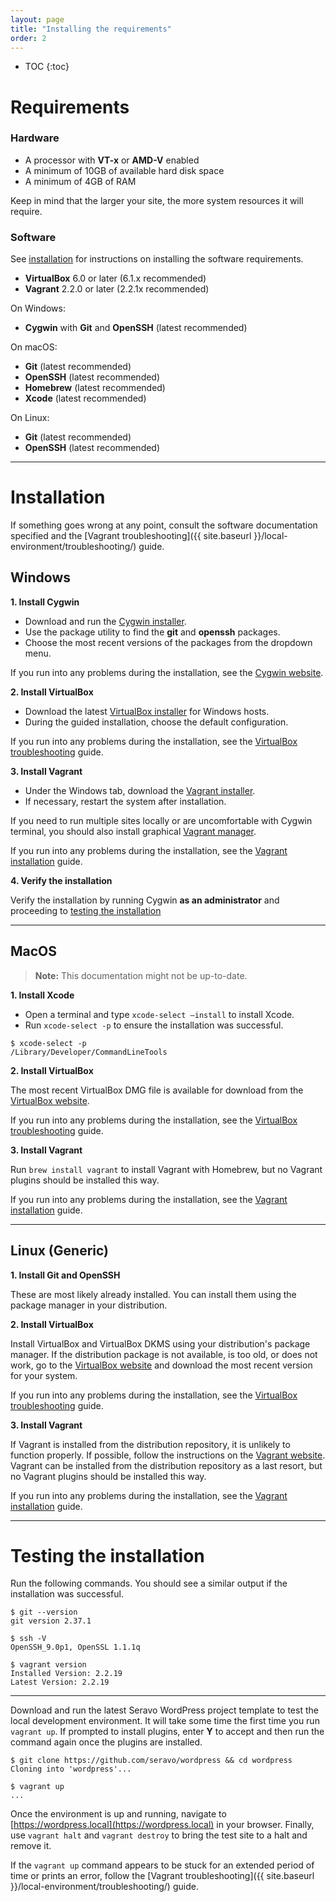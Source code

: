 ```yaml
---
layout: page
title: "Installing the requirements"
order: 2
---
```


* TOC
{:toc}

<div class="command-list-content" markdown="1">

# Requirements

### Hardware

* A processor with **VT-x** or **AMD-V** enabled 
* A minimum of 10GB of available hard disk space
* A minimum of 4GB of RAM

Keep in mind that the larger your site, the more system resources it will require.

### Software

See [installation](#installation) for instructions on installing the software requirements.

- **VirtualBox** 6.0 or later (6.1.x recommended)
- **Vagrant** 2.2.0 or later (2.2.1x recommended)

On Windows:
- **Cygwin** with **Git** and **OpenSSH** (latest recommended)

On macOS:
- **Git** (latest recommended)
- **OpenSSH** (latest recommended)
- **Homebrew** (latest recommended)
- **Xcode** (latest recommended)

On Linux:
- **Git** (latest recommended)
- **OpenSSH** (latest recommended)

---

# Installation

If something goes wrong at any point, consult the software documentation
specified and the [Vagrant troubleshooting]({{ site.baseurl }}/local-environment/troubleshooting/) guide.

## Windows

**1. Install Cygwin**

- Download and run the [Cygwin installer](https://www.cygwin.com/install.html).
- Use the package utility to find the **git** and **openssh** packages.
- Choose the most recent versions of the packages from the dropdown menu.

If you run into any problems during the installation,
see the [Cygwin website](https://www.cygwin.com/install.html).

**2. Install VirtualBox**

- Download the latest [VirtualBox installer](https://www.virtualbox.org/wiki/Downloads) for Windows hosts.
- During the guided installation, choose the default configuration.

If you run into any problems during the installation,
see the [VirtualBox troubleshooting](https://www.virtualbox.org/manual/ch12.html) guide.

**3. Install Vagrant**

- Under the Windows tab, download the [Vagrant installer](https://www.vagrantup.com/downloads).
- If necessary, restart the system after installation.

If you need to run multiple sites locally or are uncomfortable with Cygwin terminal,
you should also install graphical [Vagrant manager](https://www.vagrantmanager.com/downloads/).

If you run into any problems during the installation,
see the [Vagrant installation](https://www.vagrantup.com/docs/installation) guide.

**4. Verify the installation**

Verify the installation by running Cygwin **as an administrator** and proceeding to
[testing the installation](#testing-the-installation)

---

## MacOS

> **Note:** This documentation might not be up-to-date.

**1. Install Xcode**

- Open a terminal and type `xcode-select —install` to install Xcode.
- Run `xcode-select -p` to ensure the installation was successful.

```shell
$ xcode-select -p
/Library/Developer/CommandLineTools
```

**2. Install VirtualBox**

The most recent VirtualBox DMG file is available for download from the
[VirtualBox website](https://www.virtualbox.org/wiki/Downloads).

If you run into any problems during the installation,
see the [VirtualBox troubleshooting](https://www.virtualbox.org/manual/ch12.html) guide.

**3. Install Vagrant**

Run `brew install vagrant` to install Vagrant with Homebrew, but no Vagrant plugins should be installed this way.

If you run into any problems during the installation,
see the [Vagrant installation](https://www.vagrantup.com/docs/installation) guide.

---

## Linux (Generic)

**1. Install Git and OpenSSH**

These are most likely already installed. You can install them using the package manager in your distribution.

**2. Install VirtualBox**

Install VirtualBox and VirtualBox DKMS using your distribution's package manager.
If the distribution package is not available, is too old, or does not work,
go to the [VirtualBox website](https://www.virtualbox.org/wiki/Linux_Downloads)
and download the most recent version for your system.

If you run into any problems during the installation,
see the [VirtualBox troubleshooting](https://www.virtualbox.org/manual/ch12.html) guide.

**3. Install Vagrant**

If Vagrant is installed from the distribution repository, it is unlikely to function properly.
If possible, follow the instructions on the [Vagrant website](https://www.vagrantup.com/downloads).
Vagrant can be installed from the distribution repository as a last resort, but no Vagrant plugins 
should be installed this way.

If you run into any problems during the installation,
see the [Vagrant installation](https://www.vagrantup.com/docs/installation) guide.

---

# Testing the installation

Run the following commands. You should see a similar output if the installation was successful.

```shell
$ git --version
git version 2.37.1

$ ssh -V
OpenSSH_9.0p1, OpenSSL 1.1.1q

$ vagrant version
Installed Version: 2.2.19
Latest Version: 2.2.19
```

---

Download and run the latest Seravo WordPress project template to test the local development environment.
It will take some time the first time you run `vagrant up`. If prompted to install plugins,
enter **Y** to accept and then run the command again once the plugins are installed.

```shell
$ git clone https://github.com/seravo/wordpress && cd wordpress
Cloning into 'wordpress'...

$ vagrant up
...
```

Once the environment is up and running, navigate to [https://wordpress.local](https://wordpress.local) in your browser.
Finally, use `vagrant halt` and `vagrant destroy` to bring the test site to a halt and remove it.

If the `vagrant up` command appears to be stuck for an extended period of time or prints an error,
follow the [Vagrant troubleshooting]({{ site.baseurl }}/local-environment/troubleshooting/) guide.
